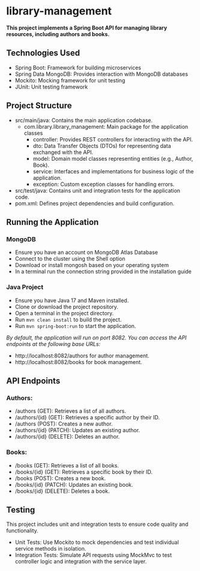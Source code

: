 # library-management

**This project implements a Spring Boot API for managing library resources, including authors and books.**

## Technologies Used
* Spring Boot: Framework for building microservices
* Spring Data MongoDB: Provides interaction with MongoDB databases
* Mockito: Mocking framework for unit testing
* JUnit: Unit testing framework


## Project Structure
* src/main/java: Contains the main application codebase.
    * com.library.library_management: Main package for the application classes
        * controller: Provides REST controllers for interacting with the API.
        * dto: Data Transfer Objects (DTOs) for representing data exchanged with the API.
        * model: Domain model classes representing entities (e.g., Author, Book).
        * service: Interfaces and implementations for business logic of the application.
        * exception: Custom exception classes for handling errors.
* src/test/java: Contains unit and integration tests for the application code.
* pom.xml: Defines project dependencies and build configuration.

## Running the Application

### MongoDB
* Ensure you have an account on MongoDB Atlas Database
* Connect to the cluster using the Shell option
* Download or install mongosh based on your operating system
* In a terminal run the connection string provided in the installation guide

### Java Project
* Ensure you have Java 17 and Maven installed.
* Clone or download the project repository.
* Open a terminal in the project directory.
* Run ```mvn clean install``` to build the project.
* Run ```mvn spring-boot:run``` to start the application.

_By default, the application will run on port 8082. You can access the API endpoints at the following base URLs:_ 
* http://localhost:8082/authors for author management.
* http://localhost:8082/books for book management.

## API Endpoints

### Authors:
* /authors (GET): Retrieves a list of all authors.
* /authors/{id} (GET): Retrieves a specific author by their ID.
* /authors (POST): Creates a new author.
* /authors/{id} (PATCH): Updates an existing author.
* /authors/{id} (DELETE): Deletes an author.

### Books:
* /books (GET): Retrieves a list of all books.
* /books/{id} (GET): Retrieves a specific book by their ID.
* /books (POST): Creates a new book.
* /books/{id} (PATCH): Updates an existing book.
* /books/{id} (DELETE): Deletes a book.

## Testing
This project includes unit and integration tests to ensure code quality and functionality.

* Unit Tests: Use Mockito to mock dependencies and test individual service methods in isolation.
* Integration Tests: Simulate API requests using MockMvc to test controller logic and integration with the service layer.
